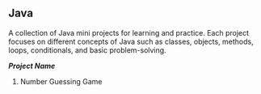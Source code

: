 ## Java
A collection of Java mini projects for learning and practice. Each project focuses on different concepts of Java such as classes, objects, methods, loops, conditionals, and basic problem-solving.

_**Project Name**_
1. Number Guessing Game
   
